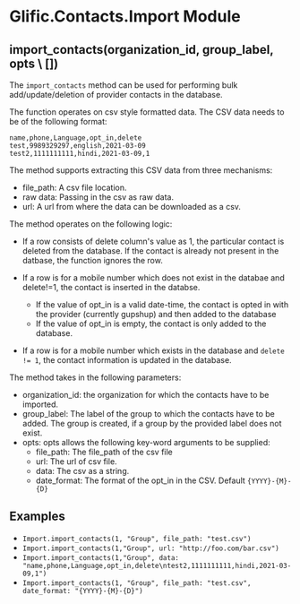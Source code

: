 # Glific.Contacts.Import Module

## import_contacts(organization_id, group_label, opts \\ [])

The `import_contacts` method can be used for performing bulk add/update/deletion of
provider contacts in the database.

The function operates on csv style formatted data. The CSV data needs to be of the following format:
```
name,phone,Language,opt_in,delete
test,9989329297,english,2021-03-09
test2,1111111111,hindi,2021-03-09,1
```
The method supports extracting this CSV data from three mechanisms:
- file_path: A csv file location.
- raw data: Passing in the csv as raw data.
- url: A url from where the data can be downloaded as a csv.

The method operates on the following logic:
- If a row consists of delete column's value as 1, the particular contact is deleted from the database.
If the contact is already not present in the datbase, the function ignores the row.

- If a row is for a mobile number which does not exist in the databae and delete!=1, the contact is inserted in the databse.
  - If the value of opt_in is a valid date-time, the contact is opted in with the provider (currently gupshup)
  and then added to the database
  - If the value of opt_in is empty, the contact is only added to the database.

- If a row is for a mobile number which exists in the database and `delete != 1`, the contact information is updated in the database.


The method takes in the following parameters:
- organization_id: the organization for which the contacts have to be imported.
- group_label: The label of the group to which the contacts have to be added. The group is created,
if a group by the provided label does not exist.
- opts: opts allows the following key-word arguments to be supplied:
    - file_path: The file_path of the csv file
    - url: The url of csv file.
    - data: The csv as a string.
    - date_format: The format of the opt_in in the CSV. Default `{YYYY}-{M}-{D}`

## Examples
* `Import.import_contacts(1, "Group", file_path: "test.csv")`
* `Import.import_contacts(1,"Group", url: "http://foo.com/bar.csv")`
* `Import.import_contacts(1,"Group", data: "name,phone,Language,opt_in,delete\ntest2,1111111111,hindi,2021-03-09,1")`
* `Import.import_contacts(1, "Group", file_path: "test.csv", date_format: "{YYYY}-{M}-{D}")`

